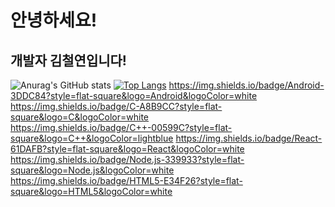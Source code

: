 # 안녕하세요!
## 개발자 김철연입니다!
![Anurag's GitHub stats](https://github-readme-stats.vercel.app/api?username=kcyoow&show_icons=true&theme=radical)
[![Top Langs](https://github-readme-stats.vercel.app/api/top-langs/?username=kcyoow&langs_count=8)](https://github.com/anuraghazra/github-readme-stats)
https://img.shields.io/badge/Android-3DDC84?style=flat-square&logo=Android&logoColor=white
https://img.shields.io/badge/C-A8B9CC?style=flat-square&logo=C&logoColor=white
https://img.shields.io/badge/C++-00599C?style=flat-square&logo=C++&logoColor=lightblue
https://img.shields.io/badge/React-61DAFB?style=flat-square&logo=React&logoColor=white
https://img.shields.io/badge/Node.js-339933?style=flat-square&logo=Node.js&logoColor=white
https://img.shields.io/badge/HTML5-E34F26?style=flat-square&logo=HTML5&logoColor=white
<!--
**kcyoow/kcyoow** is a ✨ _special_ ✨ repository because its `README.md` (this file) appears on your GitHub profile.

Here are some ideas to get you started:

- 🔭 I’m currently working on ...
- 🌱 I’m currently learning ...
- 👯 I’m looking to collaborate on ...
- 🤔 I’m looking for help with ...
- 💬 Ask me about ...
- 📫 How to reach me: ...
- 😄 Pronouns: ...
- ⚡ Fun fact: ...
-->
